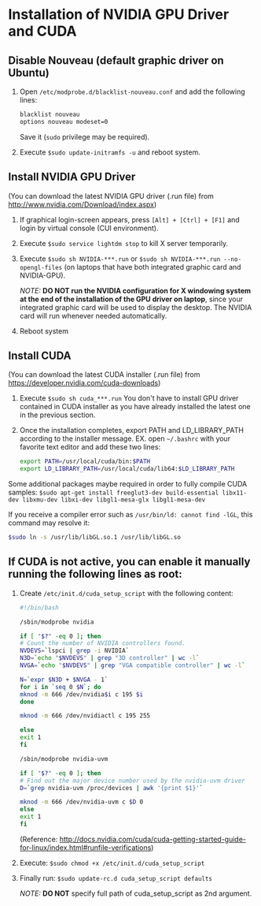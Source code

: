 Installation of NVIDIA GPU Driver and CUDA
========================================


Disable Nouveau (default graphic driver on Ubuntu)
--------------------------------------------------
1. Open `/etc/modprobe.d/blacklist-nouveau.conf` and add the following lines:
   ```bash
   blacklist nouveau
   options nouveau modeset=0
   ```
   Save it (`sudo` privilege may be required).

2. Execute `$sudo update-initramfs -u` and reboot system.


Install NVIDIA GPU Driver
-------------------------
(You can download the latest NVIDIA GPU driver (.run file) from <http://www.nvidia.com/Download/index.aspx>)

1. If graphical login-screen appears, press `[Alt] + [Ctrl] + [F1]` and login by virtual console (CUI environment).

2. Execute `$sudo service lightdm stop` to kill X server temporarily.

3. Execute `$sudo sh NVIDIA-***.run`  or `$sudo sh NVIDIA-***.run --no-opengl-files` (on laptops that have both integrated graphic card and NVIDIA-GPU).

    _NOTE:_
    **DO NOT run the NVIDIA configuration for X windowing system at the end of the installation of the GPU driver on laptop**,
    since your integrated graphic card will be used to display the desktop.
    The NVIDIA card will run whenever needed automatically.

4. Reboot system


Install CUDA
------------
(You can download the latest CUDA installer (.run file) from <https://developer.nvidia.com/cuda-downloads>)

1. Execute `$sudo sh cuda_***.run`
   You don't have to install GPU driver contained in CUDA installer as you have already installed the latest one in the previous section.

2. Once the installation completes, export PATH and LD_LIBRARY_PATH according to the installer message.
   EX.
   open `~/.bashrc` with your favorite text editor and add these two lines:
   ```bash
   export PATH=/usr/local/cuda/bin:$PATH
   export LD_LIBRARY_PATH=/usr/local/cuda/lib64:$LD_LIBRARY_PATH
   ```

Some additional packages maybe required in order to fully compile CUDA samples:
`$sudo apt-get install freeglut3-dev build-essential libx11-dev libxmu-dev libxi-dev libgl1-mesa-glx libgl1-mesa-dev`

If you receive a compiler error such as `/usr/bin/ld: cannot find -lGL`, this command may resolve it:
```bash
$sudo ln -s /usr/lib/libGL.so.1 /usr/lib/libGL.so
```


If CUDA is not active, you can enable it manually running the following lines as root:
----------------------------------------------------------------
1. Create `/etc/init.d/cuda_setup_script` with the following content:

    ```bash
    #!/bin/bash

    /sbin/modprobe nvidia

    if [ "$?" -eq 0 ]; then
    # Count the number of NVIDIA controllers found.
    NVDEVS=`lspci | grep -i NVIDIA`
    N3D=`echo "$NVDEVS" | grep "3D controller" | wc -l`
    NVGA=`echo "$NVDEVS" | grep "VGA compatible controller" | wc -l`

    N=`expr $N3D + $NVGA - 1`
    for i in `seq 0 $N`; do
    mknod -m 666 /dev/nvidia$i c 195 $i
    done

    mknod -m 666 /dev/nvidiactl c 195 255

    else
    exit 1
    fi

    /sbin/modprobe nvidia-uvm

    if [ "$?" -eq 0 ]; then
    # Find out the major device number used by the nvidia-uvm driver
    D=`grep nvidia-uvm /proc/devices | awk '{print $1}'`

    mknod -m 666 /dev/nvidia-uvm c $D 0
    else
    exit 1
    fi
    ```
    (Reference: <http://docs.nvidia.com/cuda/cuda-getting-started-guide-for-linux/index.html#runfile-verifications>)

2. Execute: `$sudo chmod +x /etc/init.d/cuda_setup_script`

3. Finally run: `$sudo update-rc.d cuda_setup_script defaults`

   _NOTE:_
   **DO NOT** specify full path of cuda_setup_script as 2nd argument.
